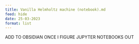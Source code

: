 ```yaml
---
title: Vanilla Helmholtz machine (notebook).md
feed: hide
date: 25-03-2023
format: list
---
```



ADD TO OBSIDIAN ONCE I FIGURE JUPYTER NOTEBOOKS OUT